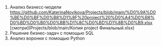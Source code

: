 1. Анализ бизнесс-модели https://github.com/KaterinaNovikova/Projects/blob/main/%D0%9A%D0%BE%D0%BF%D0%B8%D1%8F%20project%20%D0%A4%D0%B8%D0%BD%D0%B0%D0%BB%D1%8C%D0%BD%D1%8B%D0%B9.xlsx
[смотри](Projects/blob/main/Копия project Финальный.xlsx)
3. Решение бизнес-задач с помощью SQL 
4. Анализ воронки с помощью Python
